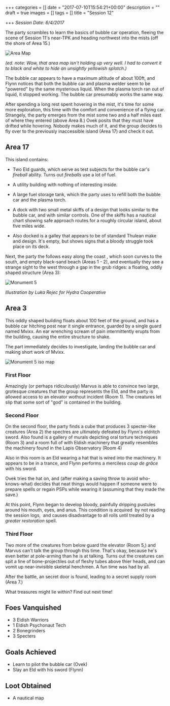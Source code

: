 +++
categories = []
date = "2017-07-10T15:54:21+00:00"
description = ""
draft = true
images = []
tags = []
title = "Session 12"

+++
*Session Date: 6/4/2017*

The party scrambles to learn the basics of bubble car operation, fleeing the scene of Session 11's near-TPK and heading northwest into the mists (off the shore of Area 15.)

![Area Map](/uploads/session-12-area-map.png)

*(ed. note: Wow, that area map isn't holding up very well. I had to convert it to black and white to hide an unsightly yellowish splotch.)*

The bubble car appears to have a maximum altitude of about 100ft, and Flynn notices that both the bubble car and plasma welder seem to be "powered" by the same mysterious liquid. When the plasma torch ran out of liquid, it stopped working. The bubble car presumably works the same way.

After spending a long rest spent hovering in the mist, it's time for some more exploration, this time with the comfort and convenience of a flying car. Strangely, the party emerges from the mist some two and a half miles east of where they entered (above Area 8.) Ovek posits that they must have drifted while hovering. Nobody makes much of it, and the group decides to fly over to the previously inaccessible island (Area 17) and check it out.

## Area 17

This island contains:

* Two Eld guards, which serve as test subjects for the bubble car's *fireball* ability. Turns out *fireballs* use a lot of fuel.

* A utility building with nothing of interesting inside.

* A large fuel storage tank, which the party uses to refill both the bubble car and the plasma torch.

* A dock with two small metal skiffs of a design that looks similar to the bubble car, and with similar controls. One of the skiffs has a nautical chart showing safe approach routes for a roughly circular island, about five miles wide.

* Also docked is a galley that appears to be of standard Thulean make and design. It's empty, but shows signs that a bloody struggle took place on its deck.

Next, the party the follows easy along the coast , which soon curves to the south, and empty black-sand beach (Areas 1 - 2), and eventually they see a strange sight to the west through a gap in the grub ridges: a floating, oddly shaped structure (Area 3):

![Monument 5](/uploads/monument-five-luka-rejec.png)

*Illustration by Luka Rejec for Hydra Cooperative*

## Area 3

This oddly shaped building floats about 100 feet of the ground, and has a bubble car hitching post near it single entrance, guarded by a single guard named Mvixx. An ear wrenching scream of pain intermittently erupts from the building, causing the entire structure to shake.

The part immediately decides to investigate, landing the bubble car and making short work of Mvixx.

![Monument 5 iso map](/uploads/monument-5-iso.png)

### First Floor

Amazingly (or perhaps ridiculously) Marvus is able to convince two large, grotesque creatures that the group represents the Eld, and the party is allowed access to an elevator wothout incident (Room 1). The creatures let slip that some sort of "god" is contained in the building.

### Second Floor

On the second floor, the party finds a cube that produces 3 specter-like creatures (Area 2) the spectres are ultimately defeated by Flynn's eldritch sword. Also found is a gallery of murals depicting oral torture techniques (Room 3) and a room full of with Eldish machinery that greatly resembles the machinery found in the Lapis Observatory (Room 4)

Also in this room is an Eld wearing a hat that is wired into the machinery. It appears to be in a trance, and Flynn performs a merciless *coup de grâce* with his sword.

Ovek tries the hat on, and (after making a saving throw to avoid who-knows-what) decides that neat things would happen if someone were to prepare spells or regain PSPs while wearing it (assuming that they made the save.)

At this point, Flynn began to develop bloody, painfully dripping pustules around his mouth, eyes, and anus. This condition is acquired  by not reading the session logs,  and causes disadvantage to all rolls until treated by a *greater restoration* spell.

### Third Floor

Two more of the creatures from below guard the elevator (Room 5,) and Marvus can't talk the group through this time. That's okay, because he's even better at pole-arming than he is at talking. Turns out the creatures can spit a line of bone-projectiles out of fleshy tubes above thier heads, and can vomit up near-invisible skeletal henchmen. A fun time was had by all.

After the battle, an secret door is found, leading to a secret supply room (Area 7.)

What treasures might lie within? Find out next time!

## Foes Vanquished

* 3 Eldish Warriors
* 1 Eldish Psychonaut Tech
* 2 Bonegrinders
* 3 Specters

## Goals Achieved

* Learn to pilot the bubble car (Ovek)
* Slay an Eld with his sword (Flynn)

## Loot Obtained

* A nautical map